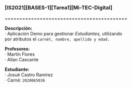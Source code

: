 ### [IS2021][BASES-1][Tarea1][Mi-TEC-Digital]  
==========================================

**Descripción:**  
  · Aplicación Demo para gestionar *Estudiantes,* utilizando   
     por atributos el ```carnét, nombre, apellido y edad.``` 

**Profesores:**  
  · Martín Flores  
  · Allan Cascante

**Estudiante:**  
  · Josué Castro Ramírez  
  · Carné: ```2020065036```
